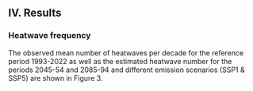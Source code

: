 ## IV. Results
### Heatwave frequency
The observed mean number of heatwaves per decade for the reference period 1993-2022 as well as the estimated heatwave number for the periods 2045-54 and 2085-94 and different emission scenarios (SSP1 & SSP5) are shown in Figure 3. 
